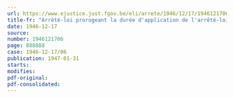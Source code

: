 ```yaml
---
url: https://www.ejustice.just.fgov.be/eli/arrete/1946/12/17/1946121706/justel
title-fr: "Arrêté-loi prorogeant la durée d'application de l'arrêté-loi du 13 décembre 1945, relatif à la réparation des dommages résultant des accidents survenus sur le chemin du travail"
date: 1946-12-17
source:
number: 1946121706
page: 888888
case: 1946-12-17/06
publication: 1947-01-31
starts:
modifies:
pdf-original:
pdf-consolidated:
---
```


